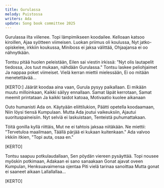 ```yaml
---
title: Gurulassa
melody: Puistossa
writers: Ada
update: Song book committee 2025
---
```


Gurulassa ilta viilenee.
Topi lämpimikseen koodailee.
Kelloaan katsoo kiroillen,
Ajaa syötteen viimeisen.
Luokan priimus oli koulussa,
Nyt jatko-opiskelee, irkkiin koukussa,
Miniboss ei jaksa välittää,
Ohjaajansa ei oo nähnytkään.

Tontsu pitää huolen peleistään,
Eilen sai viestin irkissä:
"Nyt olis lautapelit tiedossa,
Jos tuut mukaan, nähdään Gurulassa."
Tontsu laskee peliohjaimet
Ja nappaa poket viimeiset.
Vielä kerran miettii mielessään,
Ei oo mitään menetettävää...

[KERTO:]
Jäärät koodaa aina vaan,
Gurula pysyy paikallaan.
Ei mikään muutu milloinkaan,
Kaikki säilyy ennallaan.
Samat läpät kerrotaan,
Samat meemit printataan
Ja kaikki taidot katoaa,
Motivaatio kuolee aikanaan

Outo humanisti Ada on.
Käytyään eliittilukion,
Päätti opetella koodaamaan,
Niin löysi tiensä Kumpulaan.
Mutta Ada joutui vaikeuksiin,
Ajautui suorituspaineisiin.
Nyt selviä ei laskuistaan,
Tenteistä puhumattakaan.

Töitä gonilla kyllä riittäis,
Mut ne ei tahtois jaksaa niitäkään.
Ne miettii: "Tervetuloa maailmaan,
Täällä pärjää ei kukaan kuitenkaan."
Ada valvoo irkkiin itkien,
"Topi auta, osaa en."

[KERTO]

Tontsu saapuu potkulaudallaan,
Sen pöydän viereen pysäyttää.
Topi nousee myöskin potkimaan,
Adakaan ei sano sanaakaan
Gonat ajavat oveen Kumpulan,
Henksuavaimensa ojentaa
Piti vielä tarinaa sanoittaa
Mutta gonat ei saaneet aikaan
Lallallallaa...

[KERTO]
